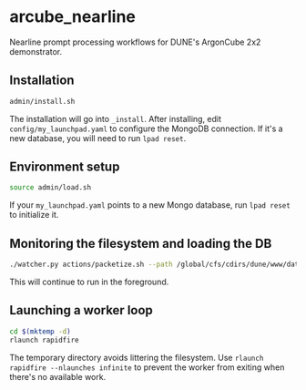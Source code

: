 # arcube_nearline

Nearline prompt processing workflows for DUNE's ArgonCube 2x2 demonstrator.

## Installation

``` bash
admin/install.sh
```

The installation will go into `_install`. After installing, edit `config/my_launchpad.yaml` to configure the MongoDB connection. If it's a new database, you will need to run `lpad reset`.

## Environment setup

``` bash
source admin/load.sh
```

If your `my_launchpad.yaml` points to a new Mongo database, run `lpad reset` to initialize it.

## Monitoring the filesystem and loading the DB

``` bash
./watcher.py actions/packetize.sh --path /global/cfs/cdirs/dune/www/data/2x2/CRS/commission/April2024
```

This will continue to run in the foreground.

## Launching a worker loop

``` bash
cd $(mktemp -d)
rlaunch rapidfire
```

The temporary directory avoids littering the filesystem. Use `rlaunch rapidfire --nlaunches infinite` to prevent the worker from exiting when there's no available work.
